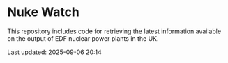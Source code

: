# Nuke Watch

This repository includes code for retrieving the latest information available on the output of EDF nuclear power plants in the UK.

Last updated: 2025-09-06 20:14